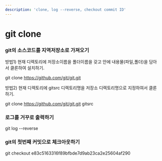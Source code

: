 ```yaml
---
description: 'clone, log --reverse, checkout commit ID'
---
```


# git clone

###  git의 소스코드를 지역저장소로 가져오기

방법1\) 현재 디렉토리에 저장소이름을 폴더이름을 갖고 안에 내용물\(파일,폴더\)을 담아서 클론하여 설치하기. 

git clone https://github.com/git/git.git   
  
방법2\) 현재 디렉토리에 gitsrc 디렉토리명을 저장소 디렉토리명으로 지정하여서 클론하기. 

git clone https://github.com/git/git.git gitsrc

### 로그를 거꾸로 출력하기

git log --reverse

### git의 첫번째 커밋으로 체크아웃하기

git checkout e83c5163316f89bfbde7d9ab23ca2e25604af290

